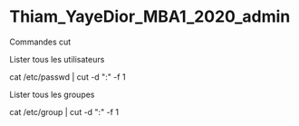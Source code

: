 # Thiam_YayeDior_MBA1_2020_admin


Commandes cut

Lister tous les utilisateurs

cat /etc/passwd | cut -d ":" -f 1

Lister tous les groupes

cat /etc/group | cut -d ":" -f 1
